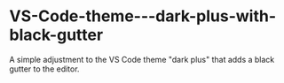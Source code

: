 # VS-Code-theme---dark-plus-with-black-gutter
A simple adjustment to the VS Code theme "dark plus" that adds a black gutter to the editor.
